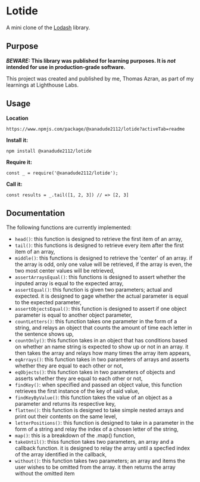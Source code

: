# Lotide

A mini clone of the [Lodash](https://lodash.com) library.

## Purpose

**_BEWARE:_ This library was published for learning purposes. It is _not_ intended for use in production-grade software.**

This project was created and published by me, Thomas Azran, as part of my learnings at Lighthouse Labs. 

## Usage

**Location**

`https://www.npmjs.com/package/@xanadude2112/lotide?activeTab=readme`

**Install it:**

`npm install @xanadude2112/lotide`

**Require it:**

`const _ = require('@xanadude2112/lotide');`

**Call it:**

`const results = _.tail([1, 2, 3]) // => [2, 3]`

## Documentation

The following functions are currently implemented:

* `head()`: this function is designed to retrieve the first item of an array, 
* `tail()`: this functions is designed to retrieve every item after the first item of an array, 
* `middle()`: this functions is designed to retrieve the 'center' of an array. if the array is odd, only one value will be retrieved, if the array is even, the two most center values will be retrieved,
* `assertArraysEqual()`: this functions is designed to assert whether the inputed array is equal to the expected array,
* `assertEqual()`: this function is given two parameters; actual and expected. it is designed to gage whether the actual parameter is equal to the expected parameter,
* `assertObjectsEqual()`: this function is designed to assert if one object parameter is equal to another object parameter,
* `countLetters()`: this function takes one parameter in the form of a string, and relays an object that counts the amount of time each letter in the sentence shows up,
* `countOnly()`: this function takes in an object that has conditions based on whether an name string is expected to show up or not in an array. it then takes the array and relays how many times the array item appears,
* `eqArrays()`: this function takes in two parameters of arrays and asserts whether they are equal to each other or not,
* `eqObjects()`: this function takes in two parameters of objects and asserts whether they are equal to each other or not,
* `findKey()`: when specified and passed an object value, this function retrieves the first instance of the key of said value,
* `findKeyByValue()`: this function takes the value of an object as a parameter and returns its respective key,
* `flatten()`: this function is designed to take simple nested arrays and print out their contents on the same level,
* `letterPositions()`: this function is designed to take in a parameter in the form of a string and relay the index of a chosen letter of the string,
* `map()`: this is a breakdown of the .map() function,
* `takeUntil()`: thiss function takes two parameters, an array and a callback function. it is designed to relay the array until a specfied index of the array identified in the callback,
* `without()`: this function takes two parameters; an array and items the user wishes to be omitted from the array. it then returns the array without the omitted item  
